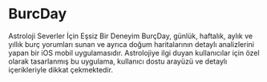 # BurcDay
Astroloji Severler İçin Eşsiz Bir Deneyim BurçDay, günlük, haftalık, aylık ve yıllık burç yorumları sunan ve ayrıca doğum haritalarının detaylı analizlerini yapan bir iOS mobil uygulamasıdır. Astrolojiye ilgi duyan kullanıcılar için özel olarak tasarlanmış bu uygulama, kullanıcı dostu arayüzü ve detaylı içerikleriyle dikkat çekmektedir.
